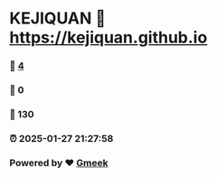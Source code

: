 # KEJIQUAN :link: https://kejiquan.github.io 
### :page_facing_up: [4](https://kejiquan.github.io/tag.html) 
### :speech_balloon: 0 
### :hibiscus: 130 
### :alarm_clock: 2025-01-27 21:27:58 
### Powered by :heart: [Gmeek](https://github.com/Meekdai/Gmeek)
